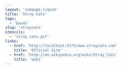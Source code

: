 ```yaml
---
layout: 'subpage.liquid'
title: 'Stray Cats'
tags:
  - 'bands'
slug: 'straycats'
stencils:
  - 'stray_cats.gif'
links:
  - href: 'http://localhost:5173/www.straycats.com'
    title: 'Official Site'
  - href: 'http://en.wikipedia.org/wiki/Stray_Cats'
    title: 'wiki'
---
```

